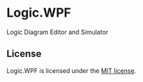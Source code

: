 Logic.WPF
=========

Logic Diagram Editor and Simulator

## License

Logic.WPF is licensed under the [MIT license](LICENSE.TXT).
